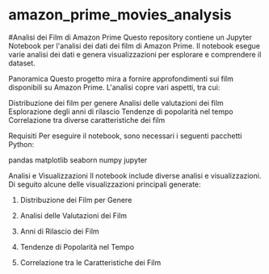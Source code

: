 # amazon_prime_movies_analysis


#Analisi dei Film di Amazon Prime
Questo repository contiene un Jupyter Notebook per l'analisi dei dati dei film di Amazon Prime. Il notebook esegue varie analisi dei dati e genera visualizzazioni per esplorare e comprendere il dataset.

Panoramica
Questo progetto mira a fornire approfondimenti sui film disponibili su Amazon Prime. L'analisi copre vari aspetti, tra cui:

Distribuzione dei film per genere
Analisi delle valutazioni dei film
Esplorazione degli anni di rilascio
Tendenze di popolarità nel tempo
Correlazione tra diverse caratteristiche dei film

Requisiti
Per eseguire il notebook, sono necessari i seguenti pacchetti Python:

pandas
matplotlib
seaborn
numpy
jupyter

Analisi e Visualizzazioni
Il notebook include diverse analisi e visualizzazioni. Di seguito alcune delle visualizzazioni principali generate:

1. Distribuzione dei Film per Genere

2. Analisi delle Valutazioni dei Film

3. Anni di Rilascio dei Film

4. Tendenze di Popolarità nel Tempo

5. Correlazione tra le Caratteristiche dei Film
